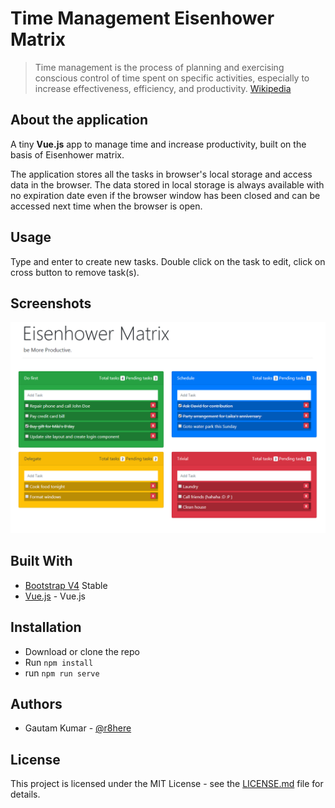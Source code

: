 # Time Management Eisenhower Matrix

> Time management is the process of planning and exercising conscious control of time spent on specific activities, especially to increase effectiveness, efficiency, and productivity.  [Wikipedia](https://en.wikipedia.org/wiki/Time_management#The_Eisenhower_Method)

## About the application
A tiny **Vue.js** app to manage time and increase productivity, built on the basis of Eisenhower matrix.

The application stores all the tasks in browser's local storage and access data in the browser. The data stored in local storage is always available with no expiration date even if the browser window has been closed and can be accessed next time when the browser is open.

## Usage
Type and enter to create new tasks.
Double click on the task to edit, click on cross button to remove task(s).

## Screenshots

![Time Management Eisenhower Matrix](https://raw.githubusercontent.com/r8here/time-management-eisenhower-matrix/master/screenshot.png)

## Built With

* [Bootstrap V4](https://getbootstrap.com/docs/4.0/getting-started/introduction/) Stable
* [Vue.js](https://vuejs.org/) - Vue.js

## Installation

- Download or clone the repo
- Run `npm install`
- run `npm run serve`



## Authors

* Gautam Kumar - [@r8here](https://twitter.com/r8here)

## License

This project is licensed under the MIT License - see the [LICENSE.md](LICENSE.md) file for details.

<br>
